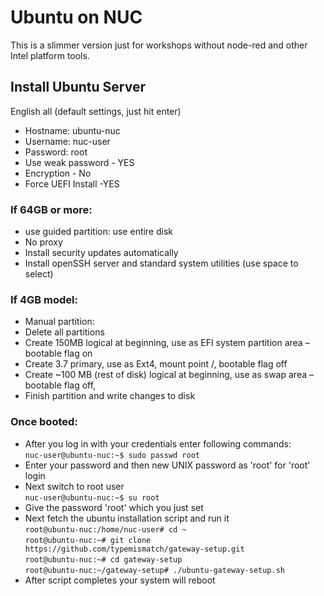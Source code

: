 # Ubuntu on NUC

This is a slimmer version just for workshops without node-red and other Intel platform tools.

## Install Ubuntu Server

English all (default settings, just hit enter)

* Hostname: ubuntu-nuc
* Username: nuc-user
* Password: root
* Use weak password - YES
* Encryption - No
* Force UEFI Install -YES


### If 64GB or more:
* use guided partition: use entire disk
* No proxy
* Install security updates automatically
* Install openSSH server and standard system utilities (use space to select)


### If 4GB model:
* Manual partition:
* Delete all partitions
* Create 150MB logical at beginning, use as EFI system partition area – bootable flag on
* Create 3.7 primary, use as Ext4, mount point /, bootable flag off
* Create ~100 MB (rest of disk) logical at beginning, use as swap area – bootable flag off,
* Finish partition and write changes to disk


### Once booted:
* After you log in with your credentials enter following commands:  
  `nuc-user@ubuntu-nuc:~$ sudo passwd root`  
* Enter your password and then new UNIX password as 'root' for 'root' login  
* Next switch to root user  
  `nuc-user@ubuntu-nuc:~$ su root`  
* Give the password 'root' which you just set  
* Next fetch the ubuntu installation script and run it  
  `root@ubuntu-nuc:/home/nuc-user# cd ~`  
  `root@ubuntu-nuc:~# git clone https://github.com/typemismatch/gateway-setup.git`  
  `root@ubuntu-nuc:~# cd gateway-setup`  
  `root@ubuntu-nuc:~/gateway-setup# ./ubuntu-gateway-setup.sh`  
* After script completes your system will reboot
